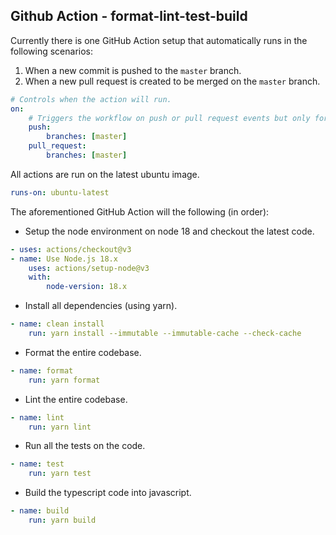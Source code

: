 ## Github Action - format-lint-test-build

Currently there is one GitHub Action setup that automatically runs in the following scenarios:

1. When a new commit is pushed to the `master` branch.
1. When a new pull request is created to be merged on the `master` branch.

```yml
# Controls when the action will run.
on:
    # Triggers the workflow on push or pull request events but only for the master branch
    push:
        branches: [master]
    pull_request:
        branches: [master]
```

All actions are run on the latest ubuntu image.

```yml
runs-on: ubuntu-latest
```

The aforementioned GitHub Action will the following (in order):

-   Setup the node environment on node 18 and checkout the latest code.

```yml
- uses: actions/checkout@v3
- name: Use Node.js 18.x
    uses: actions/setup-node@v3
    with:
        node-version: 18.x
```

-   Install all dependencies (using yarn).

```yml
- name: clean install
    run: yarn install --immutable --immutable-cache --check-cache
```

-   Format the entire codebase.

```yml
- name: format
    run: yarn format
```

-   Lint the entire codebase.

```yml
- name: lint
    run: yarn lint
```

-   Run all the tests on the code.

```yml
- name: test
    run: yarn test
```

-   Build the typescript code into javascript.

```yml
- name: build
    run: yarn build
```
